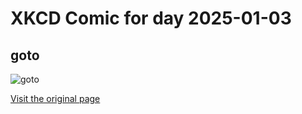 
# XKCD Comic for day 2025-01-03

## goto

![goto](https://imgs.xkcd.com/comics/goto.png "Neal Stephenson thinks it's cute to name his labels 'dengo'")

[Visit the original page](https://xkcd.com/292/)
